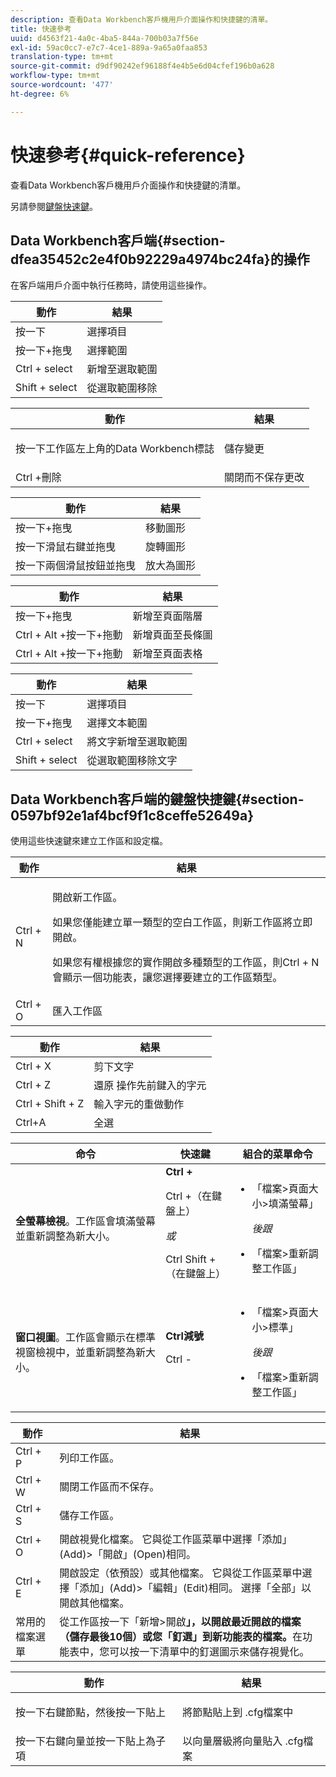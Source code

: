 ```yaml
---
description: 查看Data Workbench客戶機用戶介面操作和快捷鍵的清單。
title: 快速參考
uuid: d4563f21-4a0c-4ba5-844a-700b03a7f56e
exl-id: 59ac0cc7-e7c7-4ce1-889a-9a65a0faa853
translation-type: tm+mt
source-git-commit: d9df90242ef96188f4e4b5e6d04cfef196b0a628
workflow-type: tm+mt
source-wordcount: '477'
ht-degree: 6%

---
```


# 快速參考{#quick-reference}

查看Data Workbench客戶機用戶介面操作和快捷鍵的清單。

另請參閱[鍵盤快速鍵](../../../home/c-get-started/c-vis/c-qk-ref.md#section-0597bf92e1af4bcf9f1c8ceffe52649a)。

## Data Workbench客戶端{#section-dfea35452c2e4f0b92229a4974bc24fa}的操作

在客戶端用戶介面中執行任務時，請使用這些操作。

| 動作 | 結果 |
|---|---|
| 按一下 | 選擇項目 |
| 按一下+拖曳 | 選擇範圍 |
| Ctrl + select | 新增至選取範圍 |
| Shift + select | 從選取範圍移除 |

<table id="table_468868B713E94F08BFF8F5C468F5100B"> 
 <thead> 
  <tr> 
   <th colname="col1" class="entry"> 動作 </th> 
   <th colname="col2" class="entry"> 結果 </th> 
  </tr> 
 </thead>
 <tbody> 
  <tr> 
   <td colname="col1"> 按一下工作區左上角的Data Workbench標誌 </td> 
   <td colname="col2"> <p>儲存變更 </p> </td> 
  </tr> 
  <tr> 
   <td colname="col1"> Ctrl +刪除 </td> 
   <td colname="col2"> 關閉而不保存更改 </td> 
  </tr> 
 </tbody> 
</table>

| 動作 | 結果 |
|---|---|
| 按一下+拖曳 | 移動圖形 |
| 按一下滑鼠右鍵並拖曳 | 旋轉圖形 |
| 按一下兩個滑鼠按鈕並拖曳 | 放大為圖形 |

| 動作 | 結果 |
|---|---|
| 按一下+拖曳 | 新增至頁面階層 |
| Ctrl + Alt +按一下+拖動 | 新增頁面至長條圖 |
| Ctrl + Alt +按一下+拖動 | 新增至頁面表格 |

| 動作 | 結果 |
|---|---|
| 按一下 | 選擇項目 |
| 按一下+拖曳 | 選擇文本範圍 |
| Ctrl + select | 將文字新增至選取範圍 |
| Shift + select | 從選取範圍移除文字 |

## Data Workbench客戶端的鍵盤快捷鍵{#section-0597bf92e1af4bcf9f1c8ceffe52649a}

使用這些快速鍵來建立工作區和設定檔。

<table id="table_169AD5F75C92449FACEAC64660B4B50D"> 
 <thead> 
  <tr> 
   <th colname="col1" class="entry"> 動作 </th> 
   <th colname="col2" class="entry"> 結果 </th> 
  </tr>
 </thead>
 <tbody> 
  <tr> 
   <td colname="col1"> Ctrl + N </td> 
   <td colname="col2"> <p>開啟新工作區。 </p> <p>如果您僅能建立單一類型的空白工作區，則新工作區將立即開啟。 </p> <p>如果您有權根據您的實作開啟多種類型的工作區，則Ctrl + N會顯示一個功能表，讓您選擇要建立的工作區類型。 </p> </td> 
  </tr> 
  <tr> 
   <td colname="col1"> Ctrl + O </td> 
   <td colname="col2"> 匯入工作區 </td> 
  </tr> 
 </tbody> 
</table>

| 動作 | 結果 |
|---|---|
| Ctrl + X | 剪下文字 |
| Ctrl + Z | 還原 操作先前鍵入的字元 |
| Ctrl + Shift + Z | 輸入字元的重做動作 |
| Ctrl+A | 全選 |

<table id="table_A01C514C99F043338D183A6839E03DEA"> 
 <thead> 
  <tr> 
   <th colname="col1" class="entry"> 命令 </th> 
   <th colname="col2" class="entry"> 快速鍵 </th> 
   <th colname="col3" class="entry"> 組合的菜單命令 </th> 
  </tr>
 </thead>
 <tbody> 
  <tr> 
   <td colname="col1"><b>全螢幕檢視</b>。工作區會填滿螢幕並重新調整為新大小。 </td> 
   <td colname="col2"><b>Ctrl +</b> <p>Ctrl +（在鍵盤上） </p> <p><i> 或 </i> </p> <p>Ctrl Shift +（在鍵盤上） </p> </td> 
   <td colname="col3"> 
    <ul id="ul_C7C731B894D946D9916F50806F015857"> 
     <li id="li_452B4C119B1A40038A408CFFC53653A9">「檔案&gt;頁面大小&gt;填滿螢幕」 <p><i>後跟</i> </p> </li> 
     <li id="li_DE9B8B31B9F24A6AA68A1D0DB886B501">「檔案&gt;重新調整工作區」 </li> 
    </ul> </td> 
  </tr> 
  <tr> 
   <td colname="col1"><b>窗口視圖</b>。工作區會顯示在標準視窗檢視中，並重新調整為新大小。 </td> 
   <td colname="col2"><b>Ctrl減號</b> <p>Ctrl - </p> </td> 
   <td colname="col3"> 
    <ul id="ul_3474B9EFD69343C09BC84E485D896C28"> 
     <li id="li_820BAED76FF24A5785E6D89C5C692DD5">「檔案&gt;頁面大小&gt;標準」 <p><i>後跟</i> </p> </li> 
     <li id="li_337789F282CE4C2C990C67B115782454">「檔案&gt;重新調整工作區」 </li> 
    </ul> </td> 
  </tr> 
 </tbody> 
</table>

| 動作 | 結果 |
|---|---|
| Ctrl + P | 列印工作區。 |
| Ctrl + W | 關閉工作區而不保存。 |
| Ctrl + S | 儲存工作區。 |
| Ctrl + O | 開啟視覺化檔案。 它與從工作區菜單中選擇「添加」(Add)>「開啟」(Open)相同。 |
| Ctrl + E | 開啟設定（依預設）或其他檔案。 它與從工作區菜單中選擇「添加」(Add)>「編輯」(Edit)相同。 選擇「全部」以開啟其他檔案。 |
| 常用的檔案選單 | 從工作區按一下「新增>開啟&#x200B;**」，以開啟最近開啟的檔案（儲存最後10個）或您「釘選」到新功能表的檔案。**&#x200B;在功能表中，您可以按一下清單中的釘選圖示來儲存視覺化。 |

<table id="table_99414A5999F94A2EAB2BBBA27EE487F5"> 
 <thead> 
  <tr> 
   <th colname="col1" class="entry"> 動作 </th> 
   <th colname="col2" class="entry"> 結果 </th> 
  </tr>
 </thead>
 <tbody> 
  <tr> 
   <td colname="col1"> <p>按一下右鍵節點，然後按一下<span class="uicontrol">貼上</span> </p> </td> 
   <td colname="col2"> <p>將節點貼上到<span class="filepath"> .cfg</span>檔案中 </p> </td> 
  </tr> 
  <tr> 
   <td colname="col1">按一下右鍵向量並按一下<span class="uicontrol">貼上為子項</span> </td> 
   <td colname="col2">以向量層級將向量貼入<span class="filepath"> .cfg</span>檔案 </td> 
  </tr> 
 </tbody> 
</table>

